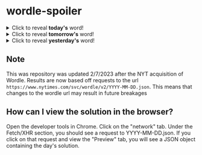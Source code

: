 # wordle-spoiler

<details>
  <summary>Click to reveal <b>today's</b> word!</summary>
  <br>
  <b> verge </b>
</details>

<details>
  <summary>Click to reveal <b>tomorrow's</b> word!</summary>
  <br>
  <b> repel </b>
</details>

<details>
  <summary>Click to reveal <b>yesterday's</b> word!</summary>
  <br>
  <b> micro </b>
</details>

## Note
This was repository was updated 2/7/2023 after the NYT acquisition of Wordle. Results are now based off requests to the url `https://www.nytimes.com/svc/wordle/v2/YYYY-MM-DD.json`. This means that changes to the wordle url may result in future breakages

## How can I view the solution in the browser?
Open the developer tools in Chrome. Click on the "network" tab. Under the Fetch/XHR section, you should see a request to YYYY-MM-DD.json. If you click on that request and view the "Preview" tab, you will see a JSON object containing the day's solution.